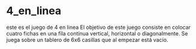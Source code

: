 # 4_en_linea
este es el juego de 4 en linea 
El objetivo de este juego consiste en colocar cuatro fichas en una
fila contínua vertical, horizontal o diagonalmente. Se juega sobre un tablero de 6x6 casillas 
que al empezar está vacío.

